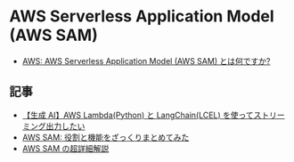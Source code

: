 # AWS Serverless Application Model (AWS SAM)

- [AWS: AWS Serverless Application Model (AWS SAM) とは何ですか?](https://docs.aws.amazon.com/ja_jp/serverless-application-model/latest/developerguide/what-is-sam.html)

## 記事

- [【生成 AI】AWS Lambda(Python) と LangChain(LCEL) を使ってストリーミング出力したい](https://blog.serverworks.co.jp/gen-ai-aws-lambda-streaming)
- [AWS SAM: 役割と機能をざっくりまとめてみた](https://qiita.com/Xyeer/items/f2cf6553d3e3a5e70778)
- [AWS SAM の超詳細解説](https://qiita.com/tech4anyone/items/7fc1e7118cf18c100093)

